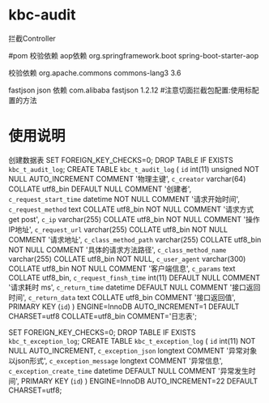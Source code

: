 # kbc-audit

拦截Controller

#pom 校验依赖
aop依赖
        <dependency>
            <groupId>org.springframework.boot</groupId>
            <artifactId>spring-boot-starter-aop</artifactId>
        </dependency>

校验依赖
        <dependency>
            <groupId>org.apache.commons</groupId>
            <artifactId>commons-lang3</artifactId>
            <version>3.6</version>
        </dependency>
        
fastjson json 依赖
        <dependency>
            <groupId>com.alibaba</groupId>
            <artifactId>fastjson</artifactId>
            <version>1.2.12</version>
        </dependency>
#注意切面拦截包配置:使用标配置的方法


# 使用说明
创建数据表
SET FOREIGN_KEY_CHECKS=0;
DROP TABLE IF EXISTS `kbc_t_audit_log`;
CREATE TABLE `kbc_t_audit_log` (
  `id` int(11) unsigned NOT NULL AUTO_INCREMENT COMMENT '物理主键',
  `c_creator` varchar(64) COLLATE utf8_bin DEFAULT NULL COMMENT '创建者',
  `c_request_start_time` datetime NOT NULL COMMENT '请求开始时间',
  `c_request_method` text COLLATE utf8_bin NOT NULL COMMENT '请求方式 get post',
  `c_ip` varchar(255) COLLATE utf8_bin NOT NULL COMMENT '操作IP地址',
  `c_request_url` varchar(255) COLLATE utf8_bin NOT NULL COMMENT '请求地址',
  `c_class_method_path` varchar(255) COLLATE utf8_bin NOT NULL COMMENT '具体的请求方法路径',
  `c_class_method_name` varchar(255) COLLATE utf8_bin NOT NULL,
  `c_user_agent` varchar(300) COLLATE utf8_bin NOT NULL COMMENT '客户端信息',
  `c_params` text COLLATE utf8_bin,
  `c_request_finsh_time` int(11) DEFAULT NULL COMMENT '请求耗时 ms',
  `c_return_time` datetime DEFAULT NULL COMMENT '接口返回时间',
  `c_return_data` text COLLATE utf8_bin COMMENT '接口返回值',
  PRIMARY KEY (`id`)
) ENGINE=InnoDB AUTO_INCREMENT=1 DEFAULT CHARSET=utf8 COLLATE=utf8_bin COMMENT='日志表';


SET FOREIGN_KEY_CHECKS=0;
DROP TABLE IF EXISTS `kbc_t_exception_log`;
CREATE TABLE `kbc_t_exception_log` (
  `id` int(11) NOT NULL AUTO_INCREMENT,
  `c_exception_json` longtext COMMENT '异常对象以json形式',
  `c_exception_message` longtext COMMENT '异常信息',
  `c_exception_create_time` datetime DEFAULT NULL COMMENT '异常发生时间',
  PRIMARY KEY (`id`)
) ENGINE=InnoDB AUTO_INCREMENT=22 DEFAULT CHARSET=utf8;

